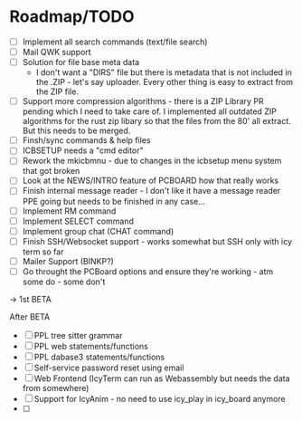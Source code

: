 # Roadmap/TODO

- [ ] Implement all search commands (text/file search)
- [ ] Mail QWK support
- [ ] Solution for file base meta data 
  - I don't want a "DIRS" file but there is metadata that is not included in the .ZIP - let's say uploader.
    Every other thing is easy to extract from the ZIP file.
- [ ] Support more compression algorithms - there is a ZIP Library PR pending which I need to take care of.
  I implemented all outdated ZIP algorithms for the rust zip libary so that the files from the 80' all extract.
  But this needs to be merged.
- [ ] Finsh/sync commands & help files
- [ ] ICBSETUP needs a "cmd editor"
- [ ] Rework the mkicbmnu - due to changes in the icbsetup menu system that got broken
- [ ] Look at the NEWS/INTRO feature of PCBOARD how that really works
- [ ] Finish internal message reader - I don't like it have a message reader PPE going but needs to be finished in any case…
- [ ] Implement RM command
- [ ] Implement SELECT command
- [ ] Implement group chat (CHAT command)
- [ ] Finish SSH/Websocket support - works somewhat but SSH only with icy term so far
- [ ] Mailer Support (BINKP?)
- [ ] Go throught the PCBoard options and ensure they're working - atm some do - some don't

-> 1st BETA

After BETA

- [ ] PPL tree sitter grammar
- [ ] PPL web statements/functions
- [ ] PPL dabase3 statements/functions
- [ ] Self-service password reset using email
- [ ] Web Frontend (IcyTerm can run as Webassembly but needs the data from somewhere)
- [ ] Support for IcyAnim - no need to use icy_play in icy_board anymore 
- [ ]
